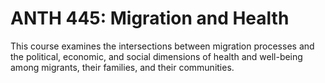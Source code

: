 # ANTH 445: Migration and Health

This course examines the intersections between migration processes and the political, economic, and social dimensions of health and well-being among migrants, their families, and their communities.
